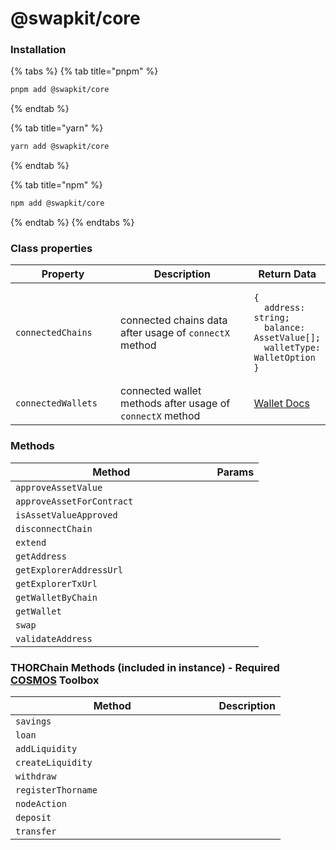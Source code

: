 # @swapkit/core

### Installation

{% tabs %}
{% tab title="pnpm" %}
```bash
pnpm add @swapkit/core
```
{% endtab %}

{% tab title="yarn" %}
```bash
yarn add @swapkit/core
```
{% endtab %}

{% tab title="npm" %}
```bash
npm add @swapkit/core
```
{% endtab %}
{% endtabs %}

### Class properties

<table data-full-width="true"><thead><tr><th width="212.5">Property</th><th width="503">Description</th><th>Return Data</th></tr></thead><tbody><tr><td><code>connectedChains</code></td><td>connected chains data after usage of <code>connectX</code> method</td><td><pre class="language-typescript"><code class="lang-typescript">{
  address: string;
  balance: AssetValue[];
  walletType: WalletOption
}
</code></pre></td></tr><tr><td><code>connectedWallets</code></td><td>connected wallet methods after usage of <code>connectX</code> method</td><td><a href="../../swapkit-sdk/wallets/">Wallet Docs</a></td></tr></tbody></table>

### Methods

<table data-full-width="true"><thead><tr><th width="306.5">Method</th><th>Params</th></tr></thead><tbody><tr><td><code>approveAssetValue</code></td><td></td></tr><tr><td><code>approveAssetForContract</code></td><td></td></tr><tr><td><code>isAssetValueApproved</code></td><td></td></tr><tr><td><code>disconnectChain</code> </td><td></td></tr><tr><td><code>extend</code> </td><td></td></tr><tr><td><code>getAddress</code> </td><td></td></tr><tr><td><code>getExplorerAddressUrl</code> </td><td></td></tr><tr><td><code>getExplorerTxUrl</code> </td><td></td></tr><tr><td><code>getWalletByChain</code> </td><td></td></tr><tr><td><code>getWallet</code> </td><td></td></tr><tr><td><code>swap</code></td><td></td></tr><tr><td><code>validateAddress</code> </td><td></td></tr></tbody></table>

### THORChain Methods (included in instance) - Required [COSMOS](../../swapkit-sdk/toolboxes/cosmos.md) Toolbox

<table data-full-width="true"><thead><tr><th width="309.5">Method</th><th>Description</th></tr></thead><tbody><tr><td><code>savings</code> </td><td></td></tr><tr><td><code>loan</code> </td><td></td></tr><tr><td><code>addLiquidity</code> </td><td></td></tr><tr><td><code>createLiquidity</code></td><td></td></tr><tr><td><code>withdraw</code></td><td></td></tr><tr><td><code>registerThorname</code></td><td></td></tr><tr><td><code>nodeAction</code> </td><td></td></tr><tr><td><code>deposit</code> </td><td></td></tr><tr><td><code>transfer</code></td><td></td></tr></tbody></table>
